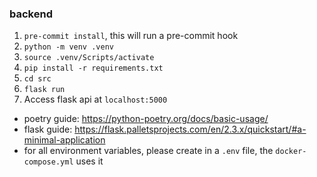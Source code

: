 ### backend

1. `pre-commit install`, this will run a pre-commit hook
2. `python -m venv .venv`
3. `source .venv/Scripts/activate`
4. `pip install -r requirements.txt`
5. `cd src`
6. `flask run`
7. Access flask api at `localhost:5000`

- poetry guide: https://python-poetry.org/docs/basic-usage/
- flask guide: https://flask.palletsprojects.com/en/2.3.x/quickstart/#a-minimal-application
- for all environment variables, please create in a `.env` file, the `docker-compose.yml` uses it

